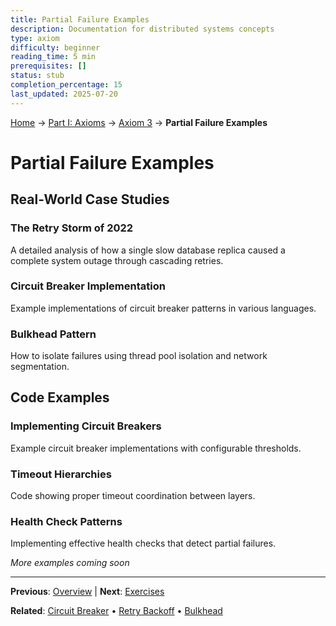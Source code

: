 ```yaml
---
title: Partial Failure Examples
description: Documentation for distributed systems concepts
type: axiom
difficulty: beginner
reading_time: 5 min
prerequisites: []
status: stub
completion_percentage: 15
last_updated: 2025-07-20
---
```


<!-- Navigation -->
[Home](/) → [Part I: Axioms](/part1-axioms/) → [Axiom 3](index.md) → **Partial Failure Examples**

# Partial Failure Examples

## Real-World Case Studies

### The Retry Storm of 2022
A detailed analysis of how a single slow database replica caused a complete system outage through cascading retries.

### Circuit Breaker Implementation
Example implementations of circuit breaker patterns in various languages.

### Bulkhead Pattern
How to isolate failures using thread pool isolation and network segmentation.

## Code Examples

### Implementing Circuit Breakers
Example circuit breaker implementations with configurable thresholds.

### Timeout Hierarchies
Code showing proper timeout coordination between layers.

### Health Check Patterns
Implementing effective health checks that detect partial failures.

*More examples coming soon*

---

**Previous**: [Overview](./) | **Next**: [Exercises](exercises.md)

**Related**: [Circuit Breaker](../../patterns/circuit-breaker.md) • [Retry Backoff](../../patterns/retry-backoff.md) • [Bulkhead](../../patterns/bulkhead.md)
